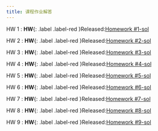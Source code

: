 ```yaml
---
title: 课程作业解答
---
```


HW 1
: **HW**{: .label .label-red }Released:[Homework #1-sol](https://basics.sjtu.edu.cn/~yangqizhe/pdf/dm2024w/homework/DM-hw1sol.pdf)  

HW 2
: **HW**{: .label .label-red }Released:[Homework #2-sol](https://basics.sjtu.edu.cn/~yangqizhe/pdf/dm2024w/homework/DM-hw2sol.pdf)  

HW 3
: **HW**{: .label .label-red }Released:[Homework #3-sol](https://basics.sjtu.edu.cn/~yangqizhe/pdf/dm2024w/homework/DM-hw3sol.pdf)  

HW 4
: **HW**{: .label .label-red }Released:[Homework #4-sol](https://basics.sjtu.edu.cn/~yangqizhe/pdf/dm2024w/homework/DM-hw4sol.pdf)  

HW 5
: **HW**{: .label .label-red }Released:[Homework #5-sol](https://basics.sjtu.edu.cn/~yangqizhe/pdf/dm2024w/homework/DM-hw5sol.pdf)  

HW 6
: **HW**{: .label .label-red }Released:[Homework #6-sol](https://basics.sjtu.edu.cn/~yangqizhe/pdf/dm2024w/homework/DM-hw6sol.pdf)  

HW 7
: **HW**{: .label .label-red }Released:[Homework #7-sol](https://basics.sjtu.edu.cn/~yangqizhe/pdf/dm2024w/homework/DM-hw7sol.pdf)  

HW 8
: **HW**{: .label .label-red }Released:[Homework #8-sol](https://basics.sjtu.edu.cn/~yangqizhe/pdf/dm2024w/homework/DM-hw8sol.pdf)  

HW 9
: **HW**{: .label .label-red }Released:[Homework #9-sol](https://basics.sjtu.edu.cn/~yangqizhe/pdf/dm2024w/homework/DM-hw9sol.pdf)  